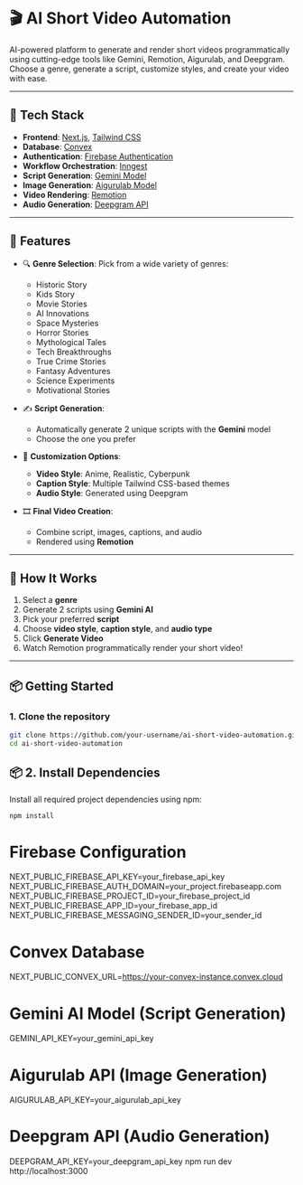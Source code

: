 # 🎬 AI Short Video Automation

AI-powered platform to generate and render short videos programmatically using cutting-edge tools like Gemini, Remotion, Aigurulab, and Deepgram. Choose a genre, generate a script, customize styles, and create your video with ease.

---

## 🚀 Tech Stack

- **Frontend**: [Next.js](https://nextjs.org/), [Tailwind CSS](https://tailwindcss.com/)
- **Database**: [Convex](https://www.convex.dev/)
- **Authentication**: [Firebase Authentication](https://firebase.google.com/products/auth)
- **Workflow Orchestration**: [Inngest](https://www.inngest.com/)
- **Script Generation**: [Gemini Model](https://deepmind.google/technologies/gemini/)
- **Image Generation**: [Aigurulab Model](https://www.aigurulabs.ai/)
- **Video Rendering**: [Remotion](https://www.remotion.dev/)
- **Audio Generation**: [Deepgram API](https://www.deepgram.com/)

---

## 🎥 Features

- 🔍 **Genre Selection**: Pick from a wide variety of genres:
  - Historic Story
  - Kids Story
  - Movie Stories
  - AI Innovations
  - Space Mysteries
  - Horror Stories
  - Mythological Tales
  - Tech Breakthroughs
  - True Crime Stories
  - Fantasy Adventures
  - Science Experiments
  - Motivational Stories

- ✍️ **Script Generation**:
  - Automatically generate 2 unique scripts with the **Gemini** model
  - Choose the one you prefer

- 🎨 **Customization Options**:
  - **Video Style**: Anime, Realistic, Cyberpunk
  - **Caption Style**: Multiple Tailwind CSS-based themes
  - **Audio Style**: Generated using Deepgram

- 🎞 **Final Video Creation**:
  - Combine script, images, captions, and audio
  - Rendered using **Remotion**

---

## 🧠 How It Works

1. Select a **genre**
2. Generate 2 scripts using **Gemini AI**
3. Pick your preferred **script**
4. Choose **video style**, **caption style**, and **audio type**
5. Click **Generate Video**
6. Watch Remotion programmatically render your short video!

---

## 📦 Getting Started

### 1. Clone the repository

```bash
git clone https://github.com/your-username/ai-short-video-automation.git
cd ai-short-video-automation
```

## 📦 2. Install Dependencies

Install all required project dependencies using npm:

```bash
npm install
```

# Firebase Configuration
NEXT_PUBLIC_FIREBASE_API_KEY=your_firebase_api_key
NEXT_PUBLIC_FIREBASE_AUTH_DOMAIN=your_project.firebaseapp.com
NEXT_PUBLIC_FIREBASE_PROJECT_ID=your_firebase_project_id
NEXT_PUBLIC_FIREBASE_APP_ID=your_firebase_app_id
NEXT_PUBLIC_FIREBASE_MESSAGING_SENDER_ID=your_sender_id

# Convex Database
NEXT_PUBLIC_CONVEX_URL=https://your-convex-instance.convex.cloud

# Gemini AI Model (Script Generation)
GEMINI_API_KEY=your_gemini_api_key

# Aigurulab API (Image Generation)
AIGURULAB_API_KEY=your_aigurulab_api_key

# Deepgram API (Audio Generation)
DEEPGRAM_API_KEY=your_deepgram_api_key
npm run dev
http://localhost:3000


